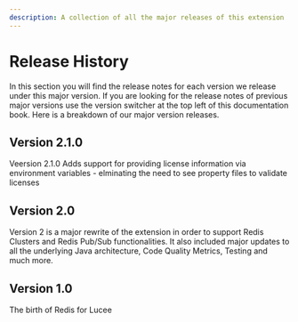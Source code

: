 ```yaml
---
description: A collection of all the major releases of this extension
---
```


# Release History

In this section you will find the release notes for each version we release under this major version. If you are looking for the release notes of previous major versions use the version switcher at the top left of this documentation book. Here is a breakdown of our major version releases.

## Version 2.1.0

Veersion 2.1.0 Adds support for providing license information via environment variables - elminating the need to see property files to validate licenses

## Version 2.0

Version 2 is a major rewrite of the extension in order to support Redis Clusters and Redis Pub/Sub functionalities.  It also included major updates to all the underlying Java architecture, Code Quality Metrics, Testing and much more.

## Version 1.0

The birth of Redis for Lucee
